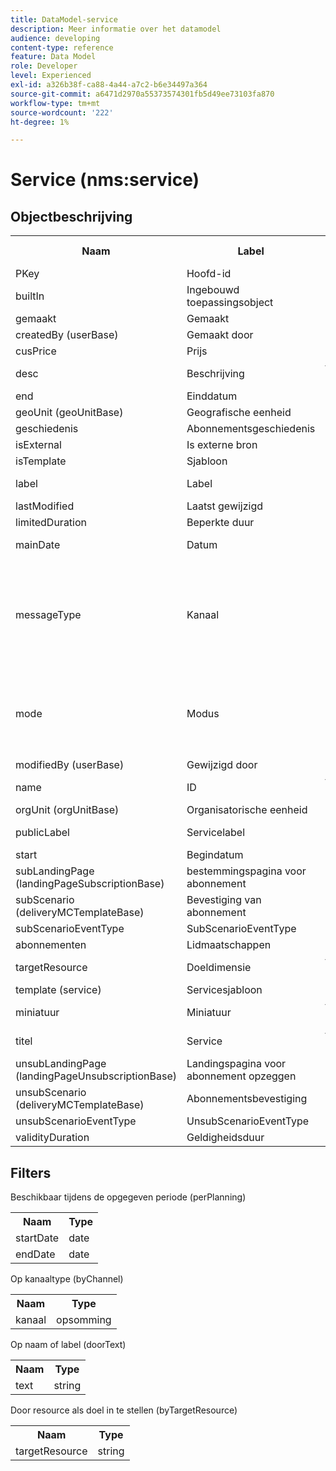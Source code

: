 ```yaml
---
title: DataModel-service
description: Meer informatie over het datamodel
audience: developing
content-type: reference
feature: Data Model
role: Developer
level: Experienced
exl-id: a326b38f-ca88-4a44-a7c2-b6e34497a364
source-git-commit: a6471d2970a55373574301fb5d49ee73103fa870
workflow-type: tm+mt
source-wordcount: '222'
ht-degree: 1%

---
```


# Service (nms:service)

## Objectbeschrijving

<table>
               <tr>
                  <th>Naam</th>
                  <th>Label</th>
                  <th>Type (lengte)</th>
                  <th>Opsommingswaarden</th>
               </tr>
               <tr>
                  <td>PKey</td>
                  <td>Hoofd-id</td>
                  <td>string </td>
                  <td> </td>
               </tr>
               <tr>
                  <td>builtIn</td>
                  <td>Ingebouwd toepassingsobject</td>
                  <td>boolean </td>
                  <td> </td>
               </tr>
               <tr>
                  <td>gemaakt</td>
                  <td>Gemaakt</td>
                  <td>date </td>
                  <td> </td>
               </tr>
               <tr>
                  <td>createdBy (userBase)</td>
                  <td>Gemaakt door</td>
                  <td>link </td>
                  <td> </td>
               </tr>
               <tr>
                  <td>cusPrice</td>
                  <td>Prijs</td>
                  <td>integer </td>
                  <td> </td>
               </tr>
               <tr>
                  <td>desc</td>
                  <td>Beschrijving</td>
                  <td>tekenreeks (512)</td>
                  <td> </td>
               </tr>
               <tr>
                  <td>end</td>
                  <td>Einddatum</td>
                  <td>date </td>
                  <td> </td>
               </tr>
               <tr>
                  <td>geoUnit (geoUnitBase)</td>
                  <td>Geografische eenheid</td>
                  <td>link </td>
                  <td> </td>
               </tr>
               <tr>
                  <td>geschiedenis</td>
                  <td>Abonnementsgeschiedenis</td>
                  <td>collectie </td>
                  <td> </td>
               </tr>
               <tr>
                  <td>isExternal</td>
                  <td>Is externe bron</td>
                  <td>boolean </td>
                  <td> </td>
               </tr>
               <tr>
                  <td>isTemplate</td>
                  <td>Sjabloon</td>
                  <td>boolean </td>
                  <td> </td>
               </tr>
               <tr>
                  <td>label</td>
                  <td>Label</td>
                  <td>string (128)</td>
                  <td> </td>
               </tr>
               <tr>
                  <td>lastModified</td>
                  <td>Laatst gewijzigd</td>
                  <td>date </td>
                  <td> </td>
               </tr>
               <tr>
                  <td>limitedDuration</td>
                  <td>Beperkte duur</td>
                  <td>boolean </td>
                  <td> </td>
               </tr>
               <tr>
                  <td>mainDate</td>
                  <td>Datum</td>
                  <td>datum (255)</td>
                  <td> </td>
               </tr>
               <tr>
                  <td>messageType</td>
                  <td>Kanaal</td>
                  <td>opsomming (byte) </td>
                  <td>
                     <ul>
                        <li>Mobiel (SMS) - sms - 1</li>
                        <li>E-mail - e-mail - 0</li>
                        <li>INVALID VALUE - __Invalid_value__ - __Invalid_value__</li>
                     </ul>
                  </td>
               </tr>
               <tr>
                  <td>mode</td>
                  <td>Modus</td>
                  <td>opsomming (byte) </td>
                  <td>
                     <ul>
                        <li>Viral - 1</li>
                        <li>nieuwsbrief - 0</li>
                        <li>INVALID VALUE - __Invalid_value__ - __Invalid_value__</li>
                     </ul>
                  </td>
               </tr>
               <tr>
                  <td>modifiedBy (userBase)</td>
                  <td>Gewijzigd door</td>
                  <td>link </td>
                  <td> </td>
               </tr>
               <tr>
                  <td>name</td>
                  <td>ID</td>
                  <td>tekenreeks (64)</td>
                  <td> </td>
               </tr>
               <tr>
                  <td>orgUnit (orgUnitBase)</td>
                  <td>Organisatorische eenheid</td>
                  <td>link </td>
                  <td> </td>
               </tr>
               <tr>
                  <td>publicLabel</td>
                  <td>Servicelabel</td>
                  <td>string (128)</td>
                  <td> </td>
               </tr>
               <tr>
                  <td>start</td>
                  <td>Begindatum</td>
                  <td>date </td>
                  <td> </td>
               </tr>
               <tr>
                  <td>subLandingPage (landingPageSubscriptionBase)</td>
                  <td>bestemmingspagina voor abonnement</td>
                  <td>link </td>
                  <td> </td>
               </tr>
               <tr>
                  <td>subScenario (deliveryMCTemplateBase)</td>
                  <td>Bevestiging van abonnement</td>
                  <td>link </td>
                  <td> </td>
               </tr>
               <tr>
                  <td>subScenarioEventType</td>
                  <td>SubScenarioEventType</td>
                  <td>string </td>
                  <td> </td>
               </tr>
               <tr>
                  <td>abonnementen</td>
                  <td>Lidmaatschappen</td>
                  <td>collectie </td>
                  <td> </td>
               </tr>
               <tr>
                  <td>targetResource</td>
                  <td>Doeldimensie</td>
                  <td>tekenreeks (255)</td>
                  <td> </td>
               </tr>
               <tr>
                  <td>template (service)</td>
                  <td>Servicesjabloon</td>
                  <td>link </td>
                  <td> </td>
               </tr>
               <tr>
                  <td>miniatuur</td>
                  <td>Miniatuur</td>
                  <td>tekenreeks (255)</td>
                  <td> </td>
               </tr>
               <tr>
                  <td>titel</td>
                  <td>Service</td>
                  <td>tekenreeks (255)</td>
                  <td> </td>
               </tr>
               <tr>
                  <td>unsubLandingPage (landingPageUnsubscriptionBase)</td>
                  <td>Landingspagina voor abonnement opzeggen</td>
                  <td>link </td>
                  <td> </td>
               </tr>
               <tr>
                  <td>unsubScenario (deliveryMCTemplateBase)</td>
                  <td>Abonnementsbevestiging</td>
                  <td>link </td>
                  <td> </td>
               </tr>
               <tr>
                  <td>unsubScenarioEventType</td>
                  <td>UnsubScenarioEventType</td>
                  <td>string </td>
                  <td> </td>
               </tr>
               <tr>
                  <td>validityDuration</td>
                  <td>Geldigheidsduur</td>
                  <td>getal </td>
                  <td> </td>
               </tr>
            </table>

## Filters

Beschikbaar tijdens de opgegeven periode (perPlanning)

<table>
    <tr>
    <th>Naam</th>
    <th>Type</th>
    </tr>
    <tr>
    <td>startDate</td>
    <td>date</td>
    </tr>
    <tr>
    <td>endDate</td>
    <td>date</td>
    </tr>
</table>

Op kanaaltype (byChannel)

<table>
<tr>
<th>Naam</th>
<th>Type</th>
</tr>
<tr>
<td>kanaal</td>
<td>opsomming</td>
</tr>
</table>

Op naam of label (doorText)

<table>
<tr>
<th>Naam</th>
<th>Type</th>
</tr>
<tr>
<td>text</td>
<td>string</td>
</tr>
</table>

Door resource als doel in te stellen (byTargetResource)

<table>
<tr>
<th>Naam</th>
<th>Type</th>
</tr>
<tr>
<td>targetResource</td>
<td>string</td>
</tr>
</table>
